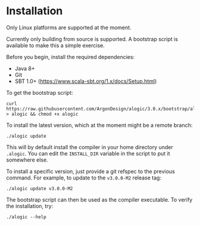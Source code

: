 # Installation

Only Linux platforms are supported at the moment.

Currently only building from source is supported. A bootstrap script is
available to make this a simple exercise.

Before you begin, install the required dependencies:
* Java 8+
* Git
* SBT 1.0+ (https://www.scala-sbt.org/1.x/docs/Setup.html)

To get the bootstrap script:
```
curl https://raw.githubusercontent.com/ArgonDesign/alogic/3.0.x/bootstrap/alogic > alogic && chmod +x alogic
```

To install the latest version, which at the moment might be a remote branch:

```
./alogic update
```

This will by default install the compiler in your home directory under
`.alogic`. You can edit the `INSTALL_DIR` variable in the script to put
it somewhere else.

To install a specific version, just provide a git refspec to the previous
command. For example, to update to the `v3.0.0-M2` release tag:

```
./alogic update v3.0.0-M2
```

The bootstrap script can then be used as the compiler executable. To verify
the installation, try:

```
./alogic --help
```
